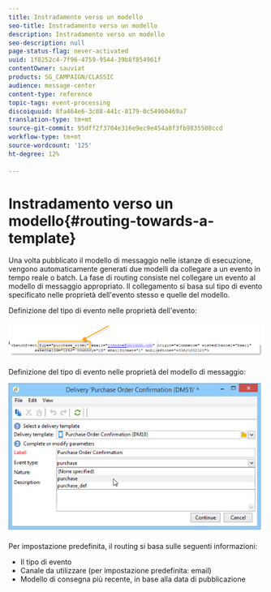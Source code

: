 ```yaml
---
title: Instradamento verso un modello
seo-title: Instradamento verso un modello
description: Instradamento verso un modello
seo-description: null
page-status-flag: never-activated
uuid: 1f8252c4-7f96-4759-9544-39b8f854961f
contentOwner: sauviat
products: SG_CAMPAIGN/CLASSIC
audience: message-center
content-type: reference
topic-tags: event-processing
discoiquuid: 8fa464e6-3c88-441c-8179-0c54960469a7
translation-type: tm+mt
source-git-commit: 95dff2f3704e316e9ec9e454a8f3fb9835508ccd
workflow-type: tm+mt
source-wordcount: '125'
ht-degree: 12%

---
```



# Instradamento verso un modello{#routing-towards-a-template}

Una volta pubblicato il modello di messaggio nelle istanze di esecuzione, vengono automaticamente generati due modelli da collegare a un evento in tempo reale o batch. La fase di routing consiste nel collegare un evento al modello di messaggio appropriato. Il collegamento si basa sul tipo di evento specificato nelle proprietà dell&#39;evento stesso e quelle del modello.

Definizione del tipo di evento nelle proprietà dell&#39;evento:

![](assets/messagecenter_event_type_001.png)

Definizione del tipo di evento nelle proprietà del modello di messaggio:

![](assets/messagecenter_event_type_002.png)

Per impostazione predefinita, il routing si basa sulle seguenti informazioni:

* Il tipo di evento
* Canale da utilizzare (per impostazione predefinita: email)
* Modello di consegna più recente, in base alla data di pubblicazione

